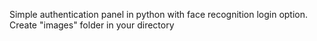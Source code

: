 Simple authentication panel in python with face recognition login option.
Create "images" folder in your directory
